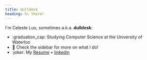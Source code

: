 ```yaml
---
title: dulldesk
heading: hi there!
---
```


I'm Celeste Luo, sometimes a.k.a. **dulldesk**:
- :graduation_cap: Studying Computer Science at the University of Waterloo
- :scroll: Check the sidebar for more on what I do!
- :joker: My [Resume](./Resume.pdf) • [linkedin](https://www.linkedin.com/in/celesteluo)
